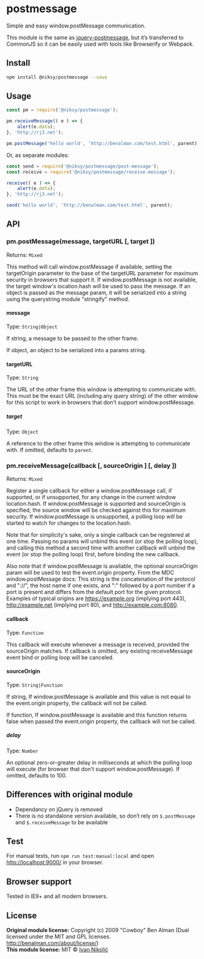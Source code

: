 # postmessage

Simple and easy window.postMessage communication.

This module is the same as [jquery-postmessage][jquery-postmessage], but it’s transferred to CommonJS so it can be easily used with tools like Browserify or Webpack.

## Install

```sh
npm install @niksy/postmessage --save
```

## Usage

```js
const pm = require('@niksy/postmessage');

pm.receiveMessage(( e ) => {
	alert(e.data);
}, 'http://rj3.net');

pm.postMessage('hello world', 'http://benalman.com/test.html', parent);
```

Or, as separate modules:

```js
const send = require('@niksy/postmessage/post-message');
const receive = require('@niksy/postmessage/receive-message');

receive(( e ) => {
	alert(e.data);
}, 'http://rj3.net');

send('hello world', 'http://benalman.com/test.html', parent);
```

## API

### pm.postMessage(message, targetURL [, target ])

Returns: `Mixed`

This method will call window.postMessage if available, setting the
targetOrigin parameter to the base of the targetURL parameter for maximum
security in browsers that support it. If window.postMessage is not available,
the target window's location.hash will be used to pass the message. If an
object is passed as the message param, it will be serialized into a string
using the querystring module "stringify" method.

#### message

Type: `String|Object`

If string, a message to be passed to the other frame.

If object, an object to be serialized into a params string.

#### targetURL

Type: `String`

The URL of the other frame this window is
attempting to communicate with. This must be the exact URL (including
any query string) of the other window for this script to work in
browsers that don't support window.postMessage.

##### target

Type: `Object`

A reference to the other frame this window is
attempting to communicate with. If omitted, defaults to `parent`.

### pm.receiveMessage(callback [, sourceOrigin ] [, delay ])

Returns: `Mixed`

Register a single callback for either a window.postMessage call, if
supported, or if unsupported, for any change in the current window
location.hash. If window.postMessage is supported and sourceOrigin is
specified, the source window will be checked against this for maximum
security. If window.postMessage is unsupported, a polling loop will be
started to watch for changes to the location.hash.

Note that for simplicity's sake, only a single callback can be registered
at one time. Passing no params will unbind this event (or stop the polling
loop), and calling this method a second time with another callback will
unbind the event (or stop the polling loop) first, before binding the new
callback.

Also note that if window.postMessage is available, the optional
sourceOrigin param will be used to test the event.origin property. From
the MDC window.postMessage docs: This string is the concatenation of the
protocol and "://", the host name if one exists, and ":" followed by a port
number if a port is present and differs from the default port for the given
protocol. Examples of typical origins are https://example.org (implying
port 443), http://example.net (implying port 80), and http://example.com:8080.

#### callback

Type: `Function`

This callback will execute whenever a <methodPostMessage>
message is received, provided the sourceOrigin matches. If callback is
omitted, any existing receiveMessage event bind or polling loop will be
canceled.

#### sourceOrigin

Type: `String|Function`

If string, If window.postMessage is available and this value
is not equal to the event.origin property, the callback will not be
called.

If function, If window.postMessage is available and this
function returns false when passed the event.origin property, the
callback will not be called.

##### delay

Type: `Number`

An optional zero-or-greater delay in milliseconds at
which the polling loop will execute (for browser that don't support
window.postMessage). If omitted, defaults to 100.

## Differences with original module

* Dependancy on jQuery is removed
* There is no standalone version available, so don’t rely on `$.postMessage` and `$.receiveMessage` to be available

## Test

For manual tests, run `npm run test:manual:local` and open <http://localhost:9000/> in your browser.

## Browser support

Tested in IE9+ and all modern browsers.

## License

**Original module license:** Copyright (c) 2009 "Cowboy" Ben Alman (Dual licensed under the MIT and GPL licenses. http://benalman.com/about/license/)  
**This module license:** MIT © [Ivan Nikolić](http://ivannikolic.com)

[jquery-postmessage]: http://benalman.com/projects/jquery-postmessage-plugin/
